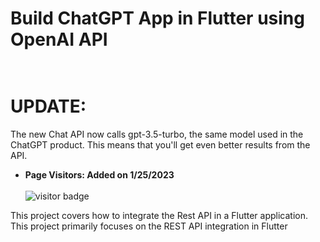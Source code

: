 # Build ChatGPT App in Flutter using OpenAI API<br><br>

# **UPDATE:**

The new Chat API now calls gpt-3.5-turbo, the same model used in the ChatGPT product. This means that you'll get even better results from the API. 




* **Page Visitors: Added on 1/25/2023**<br><br>
![visitor badge](https://visitor-badge.glitch.me/badge?page_id=chatGPT_flutter_course.visitor-badge) 

This project covers how to integrate the Rest API in a Flutter application.<br>
This project primarily focuses on the REST API integration in Flutter<br><br>
